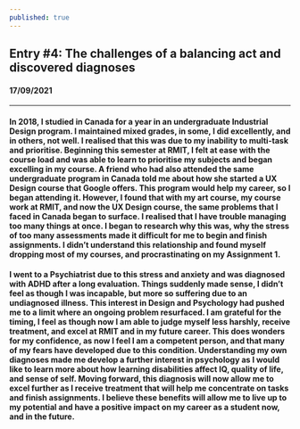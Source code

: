 ```yaml
---
published: true
---
```


 ## Entry #4: The challenges of a balancing act and discovered diagnoses
#### 17/09/2021
__________________________________________________________________________________________
#### In 2018, I studied in Canada for a year in an undergraduate Industrial Design program. I maintained mixed grades, in some, I did excellently, and in others, not well. I realised that this was due to my inability to multi-task and prioritise. Beginning this semester at RMIT, I felt at ease with the course load and was able to learn to prioritise my subjects and began excelling in my course. A friend who had also attended the same undergraduate program in Canada told me about how she started a UX Design course that Google offers. This program would help my career, so I began attending it. However, I found that with my art course, my course work at RMIT, and now the UX Design course, the same problems that I faced in Canada began to surface. I realised that I have trouble managing too many things at once. I began to research why this was, why the stress of too many assessments made it difficult for me to begin and finish assignments. I didn’t understand this relationship and found myself dropping most of my courses, and procrastinating on my Assignment 1.

####  I went to a Psychiatrist due to this stress and anxiety and was diagnosed with ADHD after a long evaluation. Things suddenly made sense, I didn’t feel as though I was incapable, but more so suffering due to an undiagnosed illness. This interest in Design and Psychology had pushed me to a limit where an ongoing problem resurfaced. I am grateful for the timing, I feel as though now I am able to judge myself less harshly, receive treatment, and excel at RMIT and in my future career. This does wonders for my confidence, as now I feel I am a competent person, and that many of my fears have developed due to this condition. Understanding my own diagnoses made me develop a further interest in psychology as I would like to learn more about how learning disabilities affect IQ, quality of life, and sense of self. Moving forward, this diagnosis will now allow me to excel further as I receive treatment that will help me concentrate on tasks and finish assignments. I believe these benefits will allow me to live up to my potential and have a positive impact on my career as a student now, and in the future.
